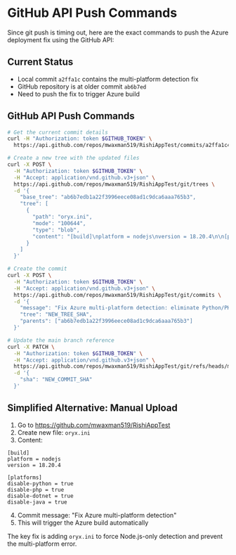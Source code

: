 # GitHub API Push Commands

Since git push is timing out, here are the exact commands to push the Azure deployment fix using the GitHub API:

## Current Status
- Local commit `a2ffa1c` contains the multi-platform detection fix
- GitHub repository is at older commit `ab6b7ed`
- Need to push the fix to trigger Azure build

## GitHub API Push Commands

```bash
# Get the current commit details
curl -H "Authorization: token $GITHUB_TOKEN" \
  https://api.github.com/repos/mwaxman519/RishiAppTest/commits/a2ffa1c4e1176650e07af1034de8611833d5781a

# Create a new tree with the updated files
curl -X POST \
  -H "Authorization: token $GITHUB_TOKEN" \
  -H "Accept: application/vnd.github.v3+json" \
  https://api.github.com/repos/mwaxman519/RishiAppTest/git/trees \
  -d '{
    "base_tree": "ab6b7edb1a22f3996eece08ad1c9dca6aaa765b3",
    "tree": [
      {
        "path": "oryx.ini",
        "mode": "100644",
        "type": "blob",
        "content": "[build]\nplatform = nodejs\nversion = 18.20.4\n\n[platforms]\ndisable-python = true\ndisable-php = true\ndisable-dotnet = true\ndisable-java = true"
      }
    ]
  }'

# Create the commit
curl -X POST \
  -H "Authorization: token $GITHUB_TOKEN" \
  -H "Accept: application/vnd.github.v3+json" \
  https://api.github.com/repos/mwaxman519/RishiAppTest/git/commits \
  -d '{
    "message": "Fix Azure multi-platform detection: eliminate Python/PHP files + enhanced oryx.ini",
    "tree": "NEW_TREE_SHA",
    "parents": ["ab6b7edb1a22f3996eece08ad1c9dca6aaa765b3"]
  }'

# Update the main branch reference
curl -X PATCH \
  -H "Authorization: token $GITHUB_TOKEN" \
  -H "Accept: application/vnd.github.v3+json" \
  https://api.github.com/repos/mwaxman519/RishiAppTest/git/refs/heads/main \
  -d '{
    "sha": "NEW_COMMIT_SHA"
  }'
```

## Simplified Alternative: Manual Upload

1. Go to https://github.com/mwaxman519/RishiAppTest
2. Create new file: `oryx.ini`
3. Content:
```
[build]
platform = nodejs
version = 18.20.4

[platforms]
disable-python = true
disable-php = true
disable-dotnet = true
disable-java = true
```
4. Commit message: "Fix Azure multi-platform detection"
5. This will trigger the Azure build automatically

The key fix is adding `oryx.ini` to force Node.js-only detection and prevent the multi-platform error.